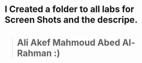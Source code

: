 # I Created a folder to all labs for Screen Shots and the descripe.

># Ali Akef Mahmoud Abed Al-Rahman :)